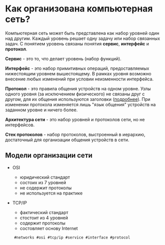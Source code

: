 # Как организована компьютерная сеть?

Компьютерная сеть может быть представлена как набор уровней один над другим. Каждый уровень решает одну задачу или набор связанных задач. С понятием уровень связаны понятия **сервис**, **интерфейс** и **протокол**. 

**Сервис** - это то, что делает уровень (набор функций).

**Интерфейс** - это набор примитивных операций, предоставляемых нижестоящим уровнем вышестоящему. В рамках уровня возможно внесение любых изменений при условии неизменности интерфейса. 

**Протокол** - это правила общения устройств на одном уровне. Узлы одного уровня (за исключением физического) не связаны друг с другом, для их общения используются заголовки ([подробнее][1]). При изменении протокола изменяется лишь "язык общения" устройств на заданном уровне и ничего более.

**Архитектура сети** - это набор уровней и протоколов сети, но не интерфейсов.

**Стек протоколов** - набор протоколов, выстроенный в иерархию, достаточный для организации общения устройств в сети.

## Модели организации сети

* OSI
  *  юридический стандарт
  *  состоих из 7 уровней
  *  не содержит протоколы
  *  не используется на практике

* TCP/IP
  * фактический стандарт
  * стостоит из 4 уровней
  * содержит протоколы
  * состовляет основу Internet  

[1]: <zet/20220517094951/README.md>

        #networks #osi #tcp/ip #service #interface #protocol
